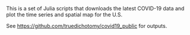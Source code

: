 This is a set of Julia scripts that downloads the latest COVID-19 data and plot the time series and spatial map for the U.S.

See https://github.com/truedichotomy/covid19_public for outputs.

